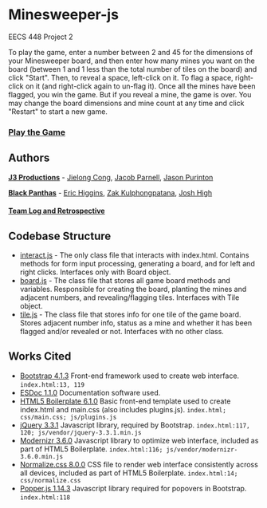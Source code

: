 # Minesweeper-js

EECS 448 Project 2

To play the game, enter a number between 2 and 45 for the dimensions of your Minesweeper board, and then enter how many mines you want on the board (between 1 and 1 less than the total number of tiles on the board) and click "Start". Then, to reveal a space, left-click on it. To flag a space, right-click on it (and right-click again to un-flag it). Once all the mines have been flagged, you win the game. But if you reveal a mine, the game is over. You may change the board dimensions and mine count at any time and click "Restart" to start a new game.

### [Play the Game](https://ehiggins98.github.io/minesweeper-js/)

## Authors

**[J3 Productions](https://github.com/J3Productions)** - [Jielong Cong](https://github.com/JielongCong), [Jacob Parnell](https://github.com/compoundfraxure), [Jason Purinton](https://github.com/JasonPurinton)

**[Black Panthas](https://github.com/ehiggins98/minesweeper-js)** - [Eric Higgins](https://github.com/ehiggins98), [Zak Kulphongpatana](https://github.com/zkulphong), [Josh High](https://github.com/hibernian99)

#### [Team Log and Retrospective](https://ehiggins98.github.io/minesweeper-js/documentation/retrospective.pdf)

## Codebase Structure

* [interact.js](https://ehiggins98.github.io/minesweeper-js/documentation/function) - The only class file that interacts with index.html. Contains methods for form input processing, generating a board, and for left and right clicks. Interfaces only with Board object.
* [board.js](https://ehiggins98.github.io/minesweeper-js/documentation/class/js/board.js~Board.html) - The class file that stores all game board methods and variables. Responsible for creating the board, planting the mines and adjacent numbers, and revealing/flagging tiles. Interfaces with Tile object.
* [tile.js](https://ehiggins98.github.io/minesweeper-js/documentation/class/js/tile.js~Tile.html) - The class file that stores info for one tile of the game board. Stores adjacent number info, status as a mine and whether it has been flagged and/or revealed or not. Interfaces with no other class.

## Works Cited

- [Bootstrap 4.1.3](http://getbootstrap.com/) Front-end framework used to create web interface. `index.html:13, 119`
- [ESDoc 1.1.0](https://esdoc.org/) Documentation software used.
- [HTML5 Boilerplate 6.1.0](https://html5boilerplate.com/) Basic front-end template used to create index.html and main.css (also includes plugins.js). `index.html; css/main.css; js/plugins.js`
- [jQuery 3.3.1](https://jquery.com/) Javascript library, required by Bootstrap. `index.html:117, 120; js/vendor/jquery-3.3.1.min.js`
- [Modernizr 3.6.0](https://modernizr.com/) Javascript library to optimize web interface, included as part of HTML5 Boilerplate. `index.html:116; js/vendor/modernizr-3.6.0.min.js`
- [Normalize.css 8.0.0](https://necolas.github.io/normalize.css/) CSS file to render web interface consistently across all devices, included as part of HTML5 Boilerplate. `index.html:14; css/normalize.css`
- [Popper.js 1.14.3](https://popper.js.org/) Javascript library required for popovers in Bootstrap. `index.html:118`
